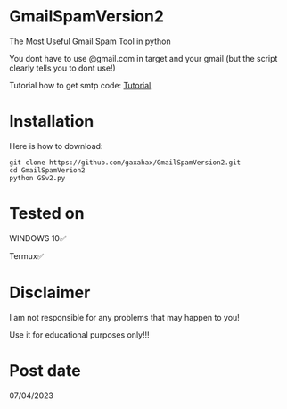 # GmailSpamVersion2
The  Most Useful Gmail Spam Tool in python

You dont have to use @gmail.com in target and your gmail (but the script clearly tells you to dont use!)


Tutorial how to get smtp code: 
[Tutorial](https://youtu.be/1YXVdyVuFGA)

# Installation
Here is how to download:
```
git clone https://github.com/gaxahax/GmailSpamVersion2.git
cd GmailSpamVerion2
python GSv2.py
```


# Tested on
WINDOWS 10✅

Termux✅

# Disclaimer
I am not responsible for any problems that may happen to you!

Use it for educational purposes only!!!

# Post date
07/04/2023
